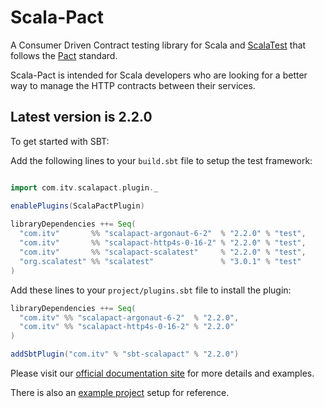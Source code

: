 # Scala-Pact
A Consumer Driven Contract testing library for Scala and [ScalaTest](http://www.scalatest.org/) that follows the [Pact](https://docs.pact.io/) standard.

Scala-Pact is intended for Scala developers who are looking for a better way to manage the HTTP contracts between their services.

## Latest version is 2.2.0

To get started with SBT:

Add the following lines to your `build.sbt` file to setup the test framework:
```scala

import com.itv.scalapact.plugin._

enablePlugins(ScalaPactPlugin)
        
libraryDependencies ++= Seq(
  "com.itv"       %% "scalapact-argonaut-6-2"  % "2.2.0" % "test",
  "com.itv"       %% "scalapact-http4s-0-16-2" % "2.2.0" % "test",
  "com.itv"       %% "scalapact-scalatest"     % "2.2.0" % "test",
  "org.scalatest" %% "scalatest"               % "3.0.1" % "test"
)
```

Add these lines to your `project/plugins.sbt` file to install the plugin:
```scala
libraryDependencies ++= Seq(
  "com.itv" %% "scalapact-argonaut-6-2"  % "2.2.0",
  "com.itv" %% "scalapact-http4s-0-16-2" % "2.2.0"
)

addSbtPlugin("com.itv" % "sbt-scalapact" % "2.2.0")
```

Please visit our [official documentation site](http://io.itv.com/scala-pact/) for more details and examples.

There is also an [example project](http://io.itv.com/scala-pact/examples/index.html) setup for reference.
